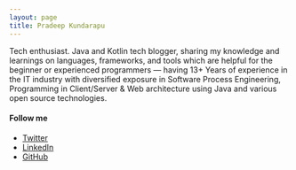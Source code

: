 ```yaml
---
layout: page
title: Pradeep Kundarapu
---
```


Tech enthusiast. Java and Kotlin tech blogger, sharing my knowledge and learnings on languages, frameworks, and tools which are helpful for the beginner or experienced programmers — having 13+ Years of experience in the IT industry with diversified exposure in Software Process Engineering, Programming in Client/Server & Web architecture using Java and various open source technologies.

#### Follow me

* [Twitter](https://twitter.com/PradeepK4J)
* [LinkedIn](https://www.linkedin.com/in/pradeepkundarapu/)
* [GitHub](https://github.com/kpradeep12)
